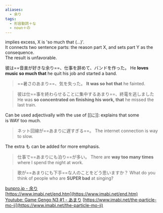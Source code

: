 ```yaml
---
aliases:
  - 余り
tags:
  - 形容動詞＋な
  - noun＋の
---
```

implies excess, X is 'so much that (...)'.  
It connects two sentence parts: the reason part X, and sets part Y as the consequence.  
The result is unfavorable.

彼は==音楽が好きな余り==、仕事を辞めて、バンドを作った。
He **loves music so much that** he quit his job and started a band.

>==暑さのあまり==、気を失った。
>**It was so hot that** he fainted.

>彼は仕==事を終わらせることに集中するあまり==、終電を逃しました
>He was **so concentrated on finishing his work, that** he missed the last train.

Can be used adjectivally with the use of [[に]]: explains that some is WAY too much. 
>ネット回線が==あまりに遅すぎる==。
>The internet connection is way to slow.

The extra も can be added for more emphasis.
>仕事で==あまりにも泊り==が多い。
>There are **way too many times** where I spend the night at work.

>歌が==あまりにも下手==な人のことをどう思いますか？
>What do you think of people who are **SUPER bad** at singing?

[bunpro.jp - 余り](https://bunpro.jp/grammar_points/218)  
[https://www.imabi.net/end.htm](https://www.imabi.net/end.htm)  
[Youtube: Game Gengo N3 #1 - あまり](https://www.youtube.com/watch?v=JidtV2TsSv0&list=PLT12i1gB38HH05kQq3hOGRWiMjtyRsrtc)
[https://www.imabi.net/the-particle-mo-ii](https://www.imabi.net/the-particle-mo-ii)  